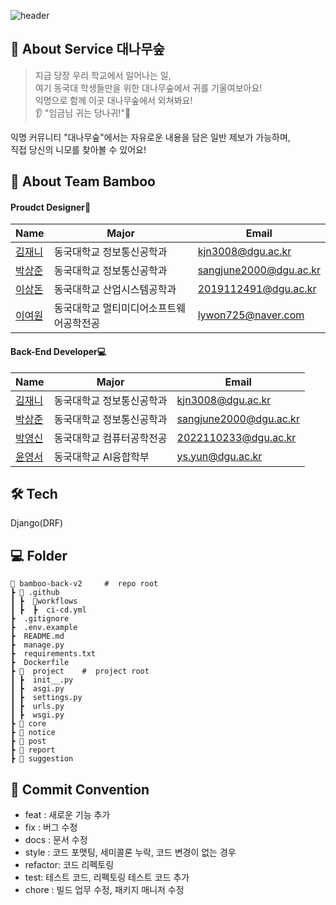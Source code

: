 
![header](https://capsule-render.vercel.app/api?type=waving&color=auto&height=300&section=header&text=DGU%20Bamboo&fontSize=90&animation=fadeIn&fontAlignY=38&desc=동국대학교%20학우들을%20위한%20자유로운%20소통의%20장,%20"대나무숲"&descAlignY=58&descAlign=62)

## 🎋  About Service 대나무숲
> 지금 당장 우리 학교에서 일어나는 일,<br>
> 여기 동국대 학생들만을 위한 대나무숲에서 귀를 기울여보아요! <br>
> 익명으로 함께 이곳 대나무숲에서 외쳐봐요! <br>
> 👂 "임금님 귀는 당나귀!"🫅<br>

익명 커뮤니티 "대나무숲"에서는 자유로운 내용을 담은 일반 제보가 가능하며, <br>
직접 당신의 니모를 찾아볼 수 있어요! <br>


## 👋 About Team Bamboo

#### Proudct Designer🎨
| Name                                         | Major           | Email                |
| -------------------------------------------- | --------------  | -------------------- |
| [김재니](https://github.com/kmjenny)   | 동국대학교 정보통신공학과  | kjn3008@dgu.ac.kr |
| [박상준](https://github.com/tkdwns414) | 동국대학교 정보통신공학과   | sangjune2000@dgu.ac.kr |
| [이상돈](https://github.com/leeideal) | 동국대학교 산업시스템공학과  | 2019112491@dgu.ac.kr  |
| [이여원](https://github.com/lywon725)   | 동국대학교 멀티미디어소프트웨어공학전공 | lywon725@naver.com |

#### Back-End Developer💻
| Name                                         | Major            | Email                |
| -------------------------------------------- | --------------  | ----------------------- |
| [김재니](https://github.com/kmjenny)   | 동국대학교 정보통신공학과  | kjn3008@dgu.ac.kr |
| [박상준](https://github.com/tkdwns414) | 동국대학교 정보통신공학과   | sangjune2000@dgu.ac.kr |
| [박영신](https://github.com/tkdwns414) | 동국대학교 컴퓨터공학전공   | 2022110233@dgu.ac.kr |
| [윤영서](https://github.com/0seoYun) | 동국대학교 AI융합학부    | ys.yun@dgu.ac.kr |


## 🛠️ Tech
Django(DRF)

## 💻 Folder
```
📂 bamboo-back-v2     #  repo root
┣ 📂 .github
┃ ┣  📂workflows
┃ ┣  ┣  ci-cd.yml
┣  .gitignore
┣  .env.example
┣  README.md
┣  manage.py
┣  requirements.txt
┣  Dockerfile
┣ 📂  project    #  project root
┃ ┣  init__.py
┃ ┣  asgi.py
┃ ┣  settings.py
┃ ┣  urls.py
┃ ┣  wsgi.py
┣ 📂 core
┣ 📂 notice
┣ 📂 post
┣ 📂 report
┣ 📂 suggestion
```

## 🎯 Commit Convention
-   feat : 새로운 기능 추가
-   fix : 버그 수정
-   docs : 문서 수정
-   style : 코드 포맷팅, 세미콜론 누락, 코드 변경이 없는 경우
-   refactor: 코드 리펙토링
-   test: 테스트 코드, 리펙토링 테스트 코드 추가
-   chore : 빌드 업무 수정, 패키지 매니저 수정





